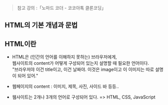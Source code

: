 >  참고 강의 :「노마드 코더 - 코코아톡 클론코딩」

HTML의 기본 개념과 문법
---------   
## HTML이란

* HTML은 (인간의 언어를 이해하지 못하는) 브라우저에게,   
웹사이트의 content가 어떻게 구성되어 있는지 설명할 때 필요한 언어이다.   
"브라우저야 이건 title이고, 이건 날짜야. 이것은 image이고 이 이미지는 따로 설명이 되어 있어."

*  웹페이지의 content : 이미지, 제목, 사진, 사이드 바 등등..

*  웸사이트는 2개나 3개의 언어로 구성되어 있다.
=> HTML, CSS, JavaScript
